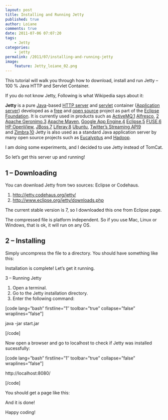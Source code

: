 ```yaml
---
layout: post
title: Installing and Running Jetty
published: true
author: Loiane
comments: true
date: 2011-07-06 07:07:20
tags:
    - Jetty
categories:
    - jetty
permalink: /2011/07/installing-and-running-jetty
image:
    feature: Jetty_loiane_02.png
---
```

This tutorial will walk you through how to download, install and run Jetty &#8211; 100 % Java HTTP and Servlet Container.

If you do not know Jetty, Following is what Wikipedia says about it:

**Jetty** is a pure [Java][1]-based [HTTP server][2] and [servlet][3] container ([Application server][4]) developed as a [free][5] and [open source][6] project as part of the [Eclipse Foundation][7]. It is currently used in products such as [ActiveMQ][8],[1] [Alfresco][9], [2] [Apache Geronimo][10],[3] [Apache Maven][11], [Google App Engine][12],[4] [Eclipse][13],[5] [FUSE][14],[6] [HP OpenView][15], [JBoss][16],[7] [Liferay][17],[8] [Ubuntu][18], [Twitter&#8217;s Streaming API][19][9] and [Zimbra][20].[10] Jetty is also used as a standard Java application server by many open source projects such as [Eucalyptus][21] and [Hadoop][22].

I am doing some experiments, and I decided to use Jetty instead of TomCat.

So let&#8217;s get this server up and running!

## 1 &#8211; Downloading

You can download Jetty from two sources: Eclipse or Codehaus.

  1. http://jetty.codehaus.org/jetty/
  2. http://www.eclipse.org/jetty/downloads.php

The current stable version is 7, so I downloaded this one from Eclipse page.

The compressed file is platform independent. So if you use Mac, Linux or Windows, that is ok, it will run on any OS.

## 2 &#8211; Installing

Simply uncompress the file to a directory. You should have something like this:


  



  Installation is complete! Let&#8217;s get it running.



  3 &#8211; Running Jetty


  1. Open a terminal.
  2. Go to the Jetty installation directory.
  3. Enter the following command:

[code lang=&#8221;bash&#8221; firstline=&#8221;1&#8243; toolbar=&#8221;true&#8221; collapse=&#8221;false&#8221; wraplines=&#8221;false&#8221;]
  
java -jar start.jar
  
[/code]


  



  Now open a browser and go to localhost to check if Jetty was installed sucessfully:


[code lang=&#8221;bash&#8221; firstline=&#8221;1&#8243; toolbar=&#8221;true&#8221; collapse=&#8221;false&#8221; wraplines=&#8221;false&#8221;]
  
http://localhost:8080/
  
[/code]

You should get a page like this:


  


And it is done!

Happy coding!

 [1]: http://en.wikipedia.org/wiki/Java_(programming_language) "Java (programming language)"
 [2]: http://en.wikipedia.org/wiki/HTTP_server "HTTP server"
 [3]: http://en.wikipedia.org/wiki/Servlet "Servlet"
 [4]: http://en.wikipedia.org/wiki/Application_server "Application server"
 [5]: http://en.wikipedia.org/wiki/Free_software "Free software"
 [6]: http://en.wikipedia.org/wiki/Open_source "Open source"
 [7]: http://en.wikipedia.org/wiki/Eclipse_Foundation "Eclipse Foundation"
 [8]: http://en.wikipedia.org/wiki/ActiveMQ "ActiveMQ"
 [9]: http://en.wikipedia.org/wiki/Alfresco_(software) "Alfresco (software)"
 [10]: http://en.wikipedia.org/wiki/Apache_Geronimo "Apache Geronimo"
 [11]: http://en.wikipedia.org/wiki/Apache_Maven "Apache Maven"
 [12]: http://en.wikipedia.org/wiki/Google_App_Engine "Google App Engine"
 [13]: http://en.wikipedia.org/wiki/Eclipse "Eclipse"
 [14]: http://en.wikipedia.org/wiki/Fuse_Services_Framework "Fuse Services Framework"
 [15]: http://en.wikipedia.org/wiki/HP_OpenView "HP OpenView"
 [16]: http://en.wikipedia.org/wiki/JBoss "JBoss"
 [17]: http://en.wikipedia.org/wiki/Liferay "Liferay"
 [18]: http://en.wikipedia.org/wiki/Ubuntu_(operating_system) "Ubuntu (operating system)"
 [19]: http://en.wikipedia.org/wiki/HOSEbird "HOSEbird"
 [20]: http://en.wikipedia.org/wiki/Zimbra "Zimbra"
 [21]: http://en.wikipedia.org/wiki/Eucalyptus_(computing) "Eucalyptus (computing)"
 [22]: http://en.wikipedia.org/wiki/Hadoop "Hadoop"